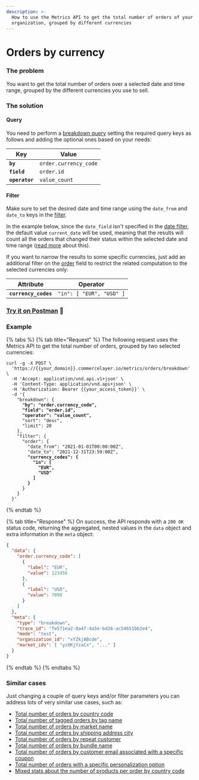 ```yaml
---
description: >-
  How to use the Metrics API to get the total number of orders of your
  organization, grouped by different currencies
---
```


# Orders by currency

### The problem

You want to get the total number of orders over a selected date and time range, grouped by the different currencies you use to sell.

### The solution

#### Query

You need to perform a [breakdown query](../queries/breakdown.md) setting the required query keys as follows and adding the optional ones based on your needs:

| Key            | Value                 |
| -------------- | --------------------- |
| **`by`**       | `order.currency_code` |
| **`field`**    | `order.id`            |
| **`operator`** | `value_count`         |

#### Filter

Make sure to set the desired date and time range using the `date_from` and `date_to` keys in the [filter](../filters.md).&#x20;

In the example below, since the `date_field` isn't specified in the [date filter](../filters.md#date-filters), the default value `current_date` will be used, meaning that the results will count all the orders that changed their status within the selected date and time range ([read more](../filters.md#how-date\_field-works) about this).

If you want to narrow the results to some specific currencies, just add an additional filter on the [order](https://app.gitbook.com/s/lhTYC557IzGiJNS84RKD/resources/orders/filters#order-field) field to restrict the related computation to the selected currencies only:

| Attribute            | Operator                 |
| -------------------- | ------------------------ |
| **`currency_codes`** | `"in": [ "EUR", "USD" ]` |

### [Try it on Postman](https://www.postman.com/commercelayer/workspace/commerce-layer-public-workspace/documentation/19711194-37a2d863-72f6-4b8f-8146-2f61d405fd3c?entity=request-19711194-646ba0ce-5e3f-4298-a629-1cd3f14ca0dc) :rocket:

### Example

{% tabs %}
{% tab title="Request" %}
The following request uses the Metrics API to get the total number of orders, grouped by two selected currencies:

<pre class="language-shell"><code class="lang-shell">curl -g -X POST \
  'https://{{your_domain}}.commercelayer.io/metrics/orders/breakdown' \
  -H 'Accept: application/vnd.api.v1+json' \
  -H 'Content-Type: application/vnd.api+json' \
  -H 'Authorization: Bearer {{your_access_token}}' \
  -d '{
    "breakdown": {
<strong>      "by": "order.currency_code",
</strong><strong>      "field": "order.id",
</strong><strong>      "operator": "value_count",
</strong>      "sort": "desc",
      "limit": 20
    },
    "filter": {
      "order": {
        "date_from": "2021-01-01T00:00:00Z",
        "date_to": "2021-12-31T23:59:00Z",
<strong>        "currency_codes": {
</strong><strong>          "in": [
</strong><strong>            "EUR",
</strong><strong>            "USD"
</strong><strong>          ]
</strong><strong>        }
</strong>      }
    }
  }'
</code></pre>
{% endtab %}

{% tab title="Response" %}
On success, the API responds with a `200 OK` status code, returning the aggregated, nested values in the `data` object and extra information in the `meta` object:

```json
{
  "data": {
    "order.currency_code": [
      {
        "label": "EUR",
        "value": 123456
      },
      {
        "label": "USD",
        "value": 7890
      }
    ]
  },
  "meta": {
    "type": "breakdown",
    "trace_id": "fe571ea2-8a4f-4a5e-bd26-ac54651bb2e4",
    "mode": "test",
    "organization_id": "xYZkjABcde",
    "market_ids": [ "yzXKjYzaCx", "..." ]
  }
}
```
{% endtab %}
{% endtabs %}

### Similar cases

Just changing a couple of query keys and/or filter parameters you can address lots of very similar use cases, such as:

* [Total number of orders by country code](https://www.postman.com/commercelayer/workspace/commerce-layer-public-workspace/documentation/19711194-37a2d863-72f6-4b8f-8146-2f61d405fd3c?entity=request-19711194-45966f92-6bd9-4553-9be9-a6ce3f72d547)
* [Total number of tagged orders by tag name](https://www.postman.com/commercelayer/workspace/commerce-layer-public-workspace/documentation/19711194-37a2d863-72f6-4b8f-8146-2f61d405fd3c?entity=request-19711194-d33279f4-8af0-4b36-b605-daf569804f30)
* [Total number of orders by market name](https://www.postman.com/commercelayer/workspace/commerce-layer-public-workspace/documentation/19711194-37a2d863-72f6-4b8f-8146-2f61d405fd3c?entity=request-19711194-23271bfb-c23d-42f6-b543-5ae48221cb08)
* [Total number of orders by shipping address city](https://www.postman.com/commercelayer/workspace/commerce-layer-public-workspace/documentation/19711194-37a2d863-72f6-4b8f-8146-2f61d405fd3c?entity=request-19711194-977df72f-2676-4a51-a2e9-2b9778eb420d)
* [Total number of orders by repeat customer](https://www.postman.com/commercelayer/workspace/commerce-layer-public-workspace/documentation/19711194-37a2d863-72f6-4b8f-8146-2f61d405fd3c?entity=request-19711194-897253a9-13e8-434b-be48-71f10148dc8a)
* [Total number of orders by bundle name](https://www.postman.com/commercelayer/workspace/commerce-layer-public-workspace/documentation/19711194-37a2d863-72f6-4b8f-8146-2f61d405fd3c?entity=request-19711194-142444a4-06f5-4625-97fd-6af7a8d046a3)
* [Total number of orders by customer email associated with a specific coupon](https://www.postman.com/commercelayer/workspace/commerce-layer-public-workspace/documentation/19711194-37a2d863-72f6-4b8f-8146-2f61d405fd3c?entity=request-19711194-3e64b409-1e8b-4eda-af49-d7456773be1d)
* [Total number of orders with a specific personalization option](https://www.postman.com/commercelayer/workspace/commerce-layer-public-workspace/documentation/19711194-37a2d863-72f6-4b8f-8146-2f61d405fd3c?entity=request-19711194-fae82b71-4e79-4ad0-947f-2b3aba14a248)
* [Mixed stats about the number of products per order by country code](https://www.postman.com/commercelayer/workspace/commerce-layer-public-workspace/documentation/19711194-37a2d863-72f6-4b8f-8146-2f61d405fd3c?entity=request-19711194-4715d00c-f087-478a-bd38-94988736534f)